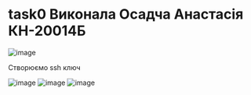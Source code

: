 # task0 Виконала Осадча Анастасія КН-20014Б
![image](https://user-images.githubusercontent.com/85665419/122813755-fda43500-d2db-11eb-852a-fdace6c85d80.png)

Створюємо ssh ключ

![image](https://user-images.githubusercontent.com/85665419/122827191-ba05f700-d2ec-11eb-8342-8e02966bb4d8.png)
![image](https://user-images.githubusercontent.com/85665419/122827240-c722e600-d2ec-11eb-9fc0-902926b2d8f1.png)
![image](https://user-images.githubusercontent.com/85665419/122827295-d4d86b80-d2ec-11eb-9ac6-2f65974936d4.png)


